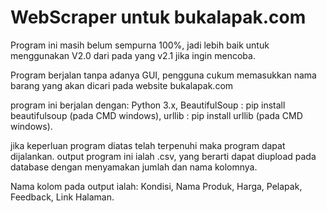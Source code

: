 # WebScraper untuk bukalapak.com

Program ini masih belum sempurna 100%, 
jadi lebih baik untuk menggunakan V2.0 dari pada yang v2.1 jika ingin mencoba.

Program berjalan tanpa adanya GUI, pengguna cukum memasukkan nama barang yang akan dicari pada website bukalapak.com

program ini berjalan dengan:
      Python 3.x,
      BeautifulSoup : pip install beautifulsoup (pada CMD windows),
      urllib : pip install urllib (pada CMD windows).
     
jika keperluan program diatas telah terpenuhi maka program dapat dijalankan.
output program ini ialah .csv, yang berarti dapat diupload pada database dengan menyamakan jumlah dan nama kolomnya.

Nama kolom pada output ialah:
  Kondisi,
  Nama Produk,
  Harga,
  Pelapak,
  Feedback,
  Link Halaman.
